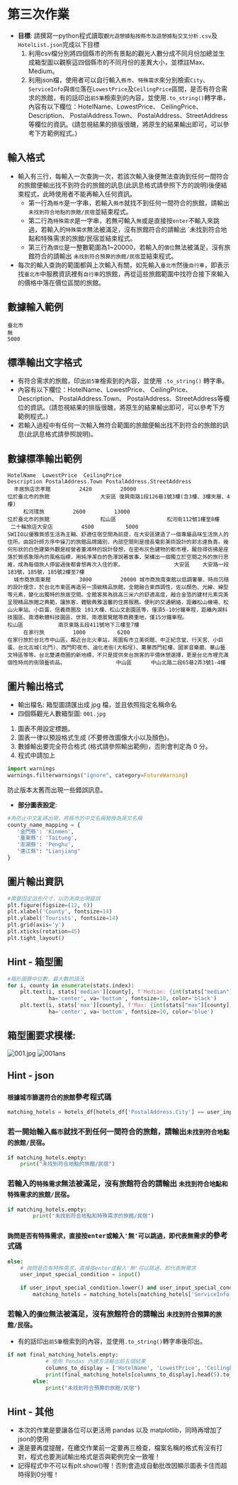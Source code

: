 # 第三次作業

- **目標**: 請撰寫一python程式讀取`觀光遊憩據點按縣市及遊憩據點交叉分析.csv`及`HotelList.json`完成以下目標
   1. 利用csv檔分別將四個縣市的所有景點的觀光人數分成不同月份加總並生成箱型圖以觀察這四個縣市的不同月份的差異大小，並標註Max、Medium。
   2. 利用json檔，使用者可以自行輸入`縣市`、`特殊需求`來分別檢索`City`、`ServiceInfo`與`價位`落在`LowestPrice`及`CeilingPrice`區間，是否有符合需求的旅館，有的話印出`前5筆`檢索到的內容，並使用`.to_string()`轉字串，內容有以下欄位：HotelName、LowestPrice、 CeilingPrice、 Description、 PostalAddress.Town、 PostalAddress、StreetAddress等欄位的資訊。(請忽視結果的排版很醜，將原生的結果輸出即可，可以參考下方範例程式。)

## 輸入格式
- 輸入有三行，每輸入一次查詢一次，若該次輸入後便無法查詢到任何一間符合的旅館便輸出找不到符合的旅館的訊息(此訊息格式請參照下方的說明)後便結束程式，此時使用者不能再輸入任何資訊。
    - 第一行為`縣市`是一字串，若輸入`縣市`就找不到任何一間符合的旅館，請輸出`未找到符合地點的旅館/民宿`並結束程式。
    - 第二行為`特殊需求`是一字串，若無可輸入`無`或是直接按`enter`不輸入來跳過，若輸入的`特殊需求`無法被滿足，沒有旅館符合的請輸出 `未找到符合地點和特殊需求的旅館/民宿並結束程式。
    - 第三行為`價位`是一整數範圍為1~20000，若輸入的`價位`無法被滿足，沒有旅館符合的請輸出 `未找到符合預算的旅館/民宿`並結束程式。
- 每次的輸入查詢的範圍都與上次輸入有關，如先輸入`臺北市`然後`自行車`，即表示找`臺北市`中服務資訊裡有`自行車`的旅館，再從這些旅館範圍中找符合接下來輸入的價格中落在價位區間的旅館。

## 數據輸入範例
```text
臺北市
無
5000
```

## 標準輸出文字格式
- 有符合需求的旅館，印出`前5筆`檢索到的內容，並使用 `.to_string()` 轉字串。
- 內容有以下欄位：HotelName、LowestPrice、 CeilingPrice、 Description、 PostalAddress.Town、 PostalAddress、StreetAddress等欄位的資訊。(請忽視結果的排版很醜，將原生的結果輸出即可，可以參考下方範例程式。)
- 若輸入過程中有任何一次輸入無符合範圍的旅館便輸出找不到符合的旅館的訊息(此訊息格式請參照說明)。

## 數據標準輸出範例
```text
HotelName  LowestPrice  CeilingPrice                                                                                                                                                                                                                     Description PostalAddress.Town PostalAddress.StreetAddress
  丰居旅店忠孝館         2420         20000                                                                                                                                                                                                                        位於臺北市的旅館                大安區 復興南路1段126巷1號3樓(含3樓、3樓夾層、4樓)
     松河璞旅         2600         13000                                                                                                                                                                                                                        位於臺北市的旅館                松山區                松河街112號1樓至8樓
 二十輪旅店大安店         4500          5000                                SWIIO以優雅質感生活為主軸、舒適住宿空間為前提，在大安區建造了一個專屬品味生活旅人的住所。由設計師方序中操刀的旅館品牌識別，內部空間則是擅長電影美術設計的郭志達負責。幾何形狀的白色建築外觀是經營者董鴻林的設計發想，在密布灰色建物的都市裡，醒目得彷彿是座落於質感象限內的風格指標，用純淨潔白的色澤說著故事，架構出一個獨立於空間之外的旅行思維，成為每個旅人停留過後都會想再次入住的家。                大安區    大安路一段183號，185號，185號2樓至7樓
  城市商旅南東館         3000         20000 城市商旅南東館以低調奢華、時尚沉穩的設計理念，於台北市東區再造另一頂級精品旅館，全館融合東西調性，佐以顏色、光線、線型等元素，變化出獨特的旅居空間。全館客房為挑高三米六的舒適高度，融合金箔的建材元素完美呈現精品旅館之典範，讓旅客，體驗典雅溫馨的住房服務。便利的交通網絡，距離松山機場、松山火車站、小巨蛋、信義商圈及 101大樓、松山文創園區等，僅須5-10分鐘車程，距離內湖科技園區、南港軟體科技園區、世貿、南港展覽館等商務重地，僅15分鐘車程。                松山區           南京東路五段411號地下三樓至7樓
     在家行旅         1000          6200                                                                                       在家行旅於台北市中山區，鄰近台北火車站，周圍有市立美術館、中正紀念堂、行天宮、小巨蛋、台北古城(北門)、西門町夜市、迪化老街(大稻埕)、萬華西門紅樓、國家音樂廳、華山藝文特區等等。台北雙連商圈的新地標，不只是提供來台旅客的平價休憩選擇，更是台北市裡充滿個性時尚的街頭藝術品。                中山區      中山北路二段65巷2弄3號1-4樓  

```

## 圖片輸出格式
- 輸出檔名: 箱型圖請匯出成 jpg 檔，並且依照指定名稱命名
- 四個縣觀光人數箱型圖: `001.jpg `

1. 圖表不用設定標題。
2. 圖表一律以預設格式生成 (不要修改圖像大小以及顏色)。
3. 數據輸出要完全符合格式 (格式請參照輸出範例)，否則會判定為 0 分。
4. 程式中請加上
```python
import warnings
warnings.filterwarnings("ignore", category=FutureWarning)
```
防止版本太舊而出現一些錯誤訊息。

- **部分圖表設定**:
 ```python
#為防止中文亂碼出現，將縣市的中文名稱替換為英文名稱
county_name_mapping = {
    '金門縣': 'Kinmen',
    '臺東縣': 'Taitung',
    '澎湖縣': 'Penghu',
    "連江縣": "Lianjiang"
}
```

## 圖片輸出資訊
```python
#需要固定這些尺寸，以防測資出現錯誤
plt.figure(figsize=(12, 6))
plt.xlabel('County', fontsize=14)
plt.ylabel('Tourists', fontsize=14)
plt.grid(axis='y')
plt.xticks(rotation=45)  
plt.tight_layout()

```
## Hint - 箱型圖
```python
#箱形圖算中位數、最大數的語法
for i, county in enumerate(stats.index):
    plt.text(i, stats['median'][county], f'Median: {int(stats["median"][county])}',
             ha='center', va='bottom', fontsize=10, color='black')
    plt.text(i, stats['max'][county], f'Max: {int(stats["max"][county])}',
             ha='center', va='bottom', fontsize=10, color='blue')
```
## 箱型圖要求模樣:
![001.jpg](/images/2503_001ans.jpg)
![001ans](https://github.com/user-attachments/assets/97c436bc-ae37-4575-92aa-a18fce78c6fe)


## Hint - json

### `根據城市篩選符合的旅館`參考程式碼
```python
matching_hotels = hotels_df[hotels_df['PostalAddress.City'] == user_input_city]
```

### 若一開始輸入`縣市`就找不到任何一間符合的旅館，請輸出`未找到符合地點的旅館/民宿`。
```python
if matching_hotels.empty:
    print("未找到符合地點的旅館/民宿")
```

### 若輸入的`特殊需求`無法被滿足，沒有旅館符合的請輸出 `未找到符合地點和特殊需求的旅館/民宿`。
```python
if matching_hotels.empty:
        print("未找到符合地點和特殊需求的旅館/民宿")
```

### `詢問是否有特殊需求，直接按enter或輸入'無'可以跳過，即代表無需求`的參考式碼
```python
else:
    # 詢問是否有特殊需求，直接按enter或輸入'無'可以跳過，即代表無需求
    user_input_special_condition = input()
    
    if user_input_special_condition.lower() and user_input_special_condition.lower()!='無':
        matching_hotels = matching_hotels[matching_hotels['ServiceInfo'].str.contains(user_input_special_condition, case=False, na=False)]from tabulate import tabulate
```

### 若輸入的`價位`無法被滿足，沒有旅館符合的請輸出 `未找到符合預算的旅館/民宿`。
- 有的話印出`前5筆`檢索到的內容，並使用`.to_string()`轉字串後印出。
```python
if not final_matching_hotels.empty:
            # 使用 Pandas 內建方法輸出前五個結果
            columns_to_display = ['HotelName', 'LowestPrice', 'CeilingPrice', 'Description', 'PostalAddress.Town', 'PostalAddress.StreetAddress']
            print(final_matching_hotels[columns_to_display].head(5).to_string(index=False))
        else:
            print("未找到符合預算的旅館/民宿")
```

## Hint - 其他
- 本次的作業是要讓各位可以更活用 pandas 以及 matplotlib，同時再增加了json的使用
- 還是要再度提醒，在繳交作業前一定要再三檢查，檔案名稱的格式有沒有打對，程式也要測試輸出格式是否與範例完全一致喔！
- 記得程式中不可以有plt.show()喔！否則會造成自動批改因顯示圖表卡住而超時得到0分喔！
